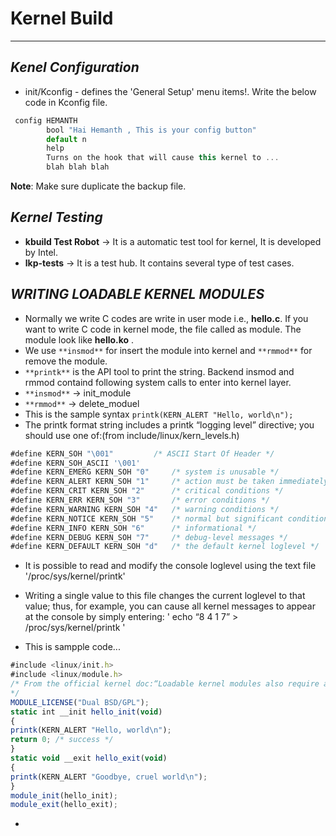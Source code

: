 # Kernel Build
---

***Kenel Configuration***
---

 * init/Kconfig - defines the 'General Setup' menu items!. Write the below code in Kconfig file.

```javascript
 config HEMANTH
        bool "Hai Hemanth , This is your config button"
        default n
        help
        Turns on the hook that will cause this kernel to ...
        blah blah blah
```
**Note**: Make sure duplicate the backup file. 

***Kernel Testing***
---

 * **kbuild Test Robot**  -> It is a automatic test tool for kernel, It is developed by Intel. 
 * **lkp-tests**    -> It is a test hub. It contains several type of test cases.


***WRITING LOADABLE KERNEL MODULES***
---

 * Normally we write C codes are write in user mode i.e., **hello.c**. If you want to write C code in kernel mode, the file called as module. The module look like **hello.ko** . 
 * We use `**insmod**` for insert the module into kernel and `**rmmod**` for remove the module.
 * `**printk**` is the API tool to print the string. Backend insmod and rmmod containd following system calls to enter into kernel layer.
 * `**insmod**`  -> init_module
 * `**rmmod**`   -> delete_moduel   
 * This is the sample syntax 
	`printk(KERN_ALERT "Hello, world\n");`
 * The printk format string includes a printk “logging level” directive; you should use one of:(from include/linux/kern_levels.h)
```javascript
#define KERN_SOH "\001"  		/* ASCII Start Of Header */
#define KERN_SOH_ASCII '\001'
#define KERN_EMERG KERN_SOH "0" 	/* system is unusable */
#define KERN_ALERT KERN_SOH "1" 	/* action must be taken immediately */
#define KERN_CRIT KERN_SOH "2" 		/* critical conditions */
#define KERN_ERR KERN_SOH "3" 		/* error conditions */
#define KERN_WARNING KERN_SOH "4" 	/* warning conditions */
#define KERN_NOTICE KERN_SOH "5"	/* normal but significant condition */
#define KERN_INFO KERN_SOH "6" 		/* informational */
#define KERN_DEBUG KERN_SOH "7" 	/* debug-level messages */
#define KERN_DEFAULT KERN_SOH "d" 	/* the default kernel loglevel */
```
 * It is possible to read and modify the console loglevel using the text file
	'/proc/sys/kernel/printk'
 * Writing a single value to this file changes the current loglevel to that value; thus, for example, you can cause all kernel messages to appear at the console by simply entering:
	' echo “8 4 1 7” > /proc/sys/kernel/printk '

 * This is sampple code...

```javascript
#include <linux/init.h>
#include <linux/module.h>
/* From the official kernel doc:“Loadable kernel modules also require a MODULE_LICENSE() tag. This tag is neither a replacement for proper source code license information (SPDX-License-Identifier) nor in any way relevant for expressing or determining the exact license under which the source code of the module is provided. [...]”
*/
MODULE_LICENSE("Dual BSD/GPL");
static int __init hello_init(void)
{
printk(KERN_ALERT "Hello, world\n");
return 0; /* success */
}
static void __exit hello_exit(void)
{
printk(KERN_ALERT "Goodbye, cruel world\n");
}
module_init(hello_init);
module_exit(hello_exit);
```
 * 
